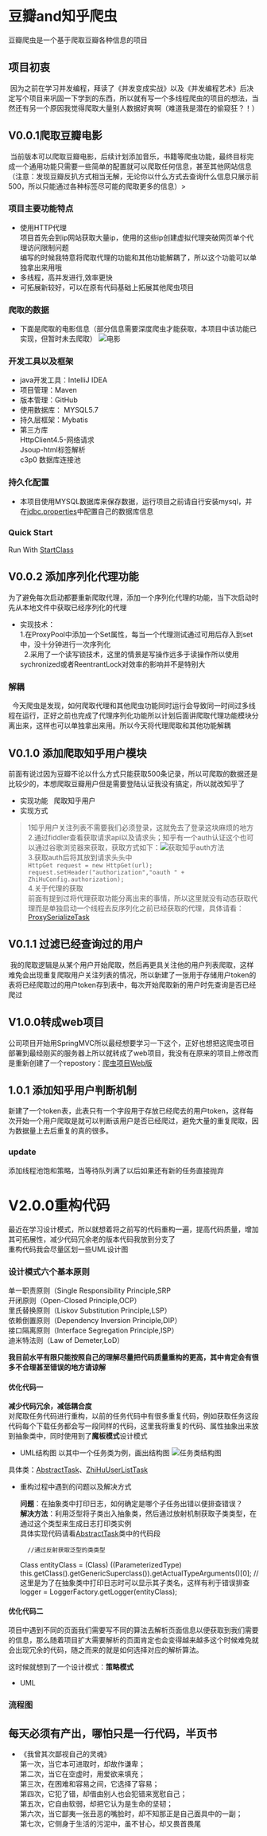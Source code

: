 # 豆瓣and知乎爬虫

豆瓣爬虫是一个基于爬取豆瓣各种信息的项目


## 项目初衷
  因为之前在学习并发编程，拜读了《并发变成实战》以及《并发编程艺术》后决定写个项目来巩固一下学到的东西，所以就有写一个多线程爬虫的项目的想法，当然还有另一个原因我觉得爬取大量别人数据好爽啊（难道我是潜在的偷窥狂？！）
## V0.0.1爬取豆瓣电影
  当前版本可以爬取豆瓣电影，后续计划添加音乐，书籍等爬虫功能，最终目标完成一个通用功能只需要一些简单的配置就可以爬取任何信息，甚至其他网站信息（注意：发现豆瓣反扒方式相当无解，无论你以什么方式去查询什么信息只展示前500，所以只能通过各种标签尽可能的爬取更多的信息）>
### 项目主要功能特点
 * 使用HTTP代理
     <br>项目首先会到ip网站获取大量ip，使用的这些ip创建虚拟代理突破网页单个代理访问限制问题
     <br>编写的时候我特意将爬取代理的功能和其他功能解耦了，所以这个功能可以单独拿出来用哦
 * 多线程，高并发进行,效率更快
 * 可拓展新较好，可以在原有代码基础上拓展其他爬虫项目
     
### 爬取的数据
 * 下面是爬取的电影信息（部分信息需要深度爬虫才能获取，本项目中该功能已实现，但暂时未去爬取）
![电影](https://github.com/shanyao19940801/douban-spider/blob/master/douban-spider/src/main/resources/img/movedata.PNG "豆瓣电影数据示例")
### 开发工具以及框架
 * java开发工具：IntelliJ IDEA
 * 项目管理：Maven
 * 版本管理：GitHub
 * 使用数据库： MYSQL5.7
 * 持久层框架：Mybatis
 * 第三方库
    <br>HttpClient4.5-网络请求
    <br>Jsoup-html标签解析
    <br>c3p0 数据库连接池
### 持久化配置
 * 本项目使用MYSQL数据库来保存数据，运行项目之前请自行安装mysql，并在[jdbc.properties](https://github.com/shanyao19940801/douban-spider/blob/master/douban-spider/src/main/resources/jdbc.properties)中配置自己的数据库信息
 
### Quick Start
Run With [StartClass](https://github.com/shanyao19940801/douban-spider/blob/master/douban-spider/src/main/java/com.yao/douban/StartClass.java)

## V0.0.2 添加序列化代理功能
 为了避免每次启动都要重新爬取代理，添加一个序列化代理的功能，当下次启动时先从本地文件中获取已经序列化的代理
 * 实现技术：
   <br>1.在ProxyPool中添加一个Set属性，每当一个代理测试通过可用后存入到set中，没十分钟进行一次序列化<br>
   2.采用了一个读写锁技术，这里的情景是写操作远多于读操作所以使用sychronized或者ReentrantLock对效率的影响并不是特别大 <br>
### 解耦
   今天爬虫是发现，如何爬取代理和其他爬虫功能同时运行会导致同一时间过多线程在运行，正好之前也完成了代理序列化功能所以计划后面讲爬取代理功能模块分离出来，这样也可以单独拿出来用。所以今天将代理爬取和其他功能解耦
## V0.1.0 添加爬取知乎用户模块
 前面有说过因为豆瓣不论以什么方式只能获取500条记录，所以可爬取的数据还是比较少的，本想爬取豆瓣用户但是需要登陆认证我没有搞定，所以就改知乎了
 
 * 实现功能
   爬取知乎用户
 * 实现方式
  <br>
>1知乎用户关注列表不需要我们必须登录，这就免去了登录这块麻烦的地方<br>
>2.通过fiddler查看获取请求api以及请求头；知乎有一个auth认证这个也可以通过谷歌浏览器来获取，获取方式如下：![获取知乎auth方法](https://github.com/shanyao19940801/douban-spider/blob/master/douban-spider/src/main/resources/img/getauth.PNG "获取知乎auth")<br>
>3.获取auth后将其放到请求头头中
   <br>`HttpGet request = new HttpGet(url);`
   <br>`request.setHeader("authorization","oauth " + ZhiHuConfig.authorization);`<br>
>4.关于代理的获取
     <br>前面有提到过将代理获取功能分离出来的事情，所以这里就没有动态获取代理而是单独启动一个线程去反序列化之前已经获取的代理，具体请看：
     [ProxySerializeTask](https://github.com/shanyao19940801/douban-spider/blob/master/douban-spider/src/main/java/com/yao/spider/core/task/ProxySerializeTask.java)
## V0.1.1 过滤已经查询过的用户
  我的爬取逻辑是从某个用户开始爬取，然后再更具关注他的用户列表爬取，这样难免会出现重复爬取用户关注列表的情况，所以新建了一张用于存储用户token的表将已经爬取过的用户token存到表中，每次开始爬取新的用户时先查询是否已经爬过
## V1.0.0转成web项目
 公司项目开始用SpringMVC所以最经想要学习一下这个，正好也想把这爬虫项目部署到最经刚买的服务器上所以就转成了web项目，我没有在原来的项目上修改而是重新创建了一个repostory：[爬虫项目Web版](https://github.com/shanyao19940801/Spider-WebApp)
## 1.0.1 添加知乎用户判断机制
 新建了一个token表，此表只有一个字段用于存放已经爬去的用户token，这样每次开始一个用户爬取是就可以判断该用户是否已经爬过，避免大量的重复爬取，因为数据量上去后重复的真的很多。
### update
添加线程池饱和策略，当等待队列满了以后如果还有新的任务直接抛弃


# V2.0.0重构代码
最近在学习设计模式，所以就想着将之前写的代码重构一遍，提高代码质量，增加其可拓展性，减少代码冗余老的版本代码我放到分支了
<br>
重构代码我会尽量区划一些UML设计图<br>

### 设计模式**六个基本原则**
单一职责原则（Single Responsibility Principle,SRP<br>
开闭原则（Open-Closed Principle,OCP）<br>
里氏替换原则（Liskov Substitution Principle,LSP）<br>
依赖倒置原则（Dependency Inversion Principle,DIP）<br>
接口隔离原则（Interface Segregation Principle,ISP）<br>
迪米特法则（Law of Demeter,LoD）

**我目前水平有限只能按照自己的理解尽量把代码质量重构的更高，其中肯定会有很多不合理甚至错误的地方请谅解**

#### 优化代码一

**减少代码冗余，减低耦合度**<br>
对爬取任务代码进行重构，以前的任务代码中有很多重复代码，例如获取任务这段代码每个下载任务都会写一段同样的代码，这里我将重复的代码、属性抽象出来放到抽象类中，同时使用到了**魔板模式**设计模式

* UML结构图
以其中一个任务类为例，画出结构图
![任务类结构图](https://github.com/shanyao19940801/douban-spider/blob/master/douban-spider/image/spider01.PNG) 

具体类：[AbstractTask](https://github.com/shanyao19940801/douban-spider/blob/master/douban-spider/src/main/java/com/yao/spider/core/task/AbstractTask.java)、[ZhiHuUserListTask](https://github.com/shanyao19940801/douban-spider/blob/master/douban-spider/src/main/java/com/yao/spider/zhihu/task/ZhiHuUserListTask.java)

* 重构过程中遇到的问题以及解决方式

  **问题**：在抽象类中打印日志，如何确定是哪个子任务出错以便排查错误？<br>
  **解决方法**：利用泛型将子类出入抽象类，然后通过放射机制获取子类类型，在通过这个类型来生成日志打印类实例<br>
具体实现代码请看[AbstractTask](https://github.com/shanyao19940801/douban-spider/blob/master/douban-spider/src/main/java/com/yao/spider/core/task/AbstractTask.java)类中的代码段
    

        //通过反射获取泛型的类类型
    Class<T> entityClass = (Class<T>) ((ParameterizedType) this.getClass().getGenericSuperclass()).getActualTypeArguments()[0];
    //这里是为了在抽象类中打印日志时可以显示其子类名，这样有利于错误排查
    logger = LoggerFactory.getLogger(entityClass);


#### 优化代码二

项目中遇到不同的页面我们需要写不同的算法去解析页面信息以便获取到我们需要的信息，那么随着项目扩大需要解析的页面肯定也会变得越来越多这个时候难免就会出现冗余的代码，随之而来的就是如何选择对应的解析算法。

这时候就想到了一个设计模式：**策略模式**

* UML



### 流程图

## 每天必须有产出，哪怕只是一行代码，半页书
* 《我曾其次鄙视自己的灵魂》<br>
第一次，当它本可进取时，却故作谦卑；<br>
第二次，当它在空虚时，用爱欲来填充；<br>
第三次，在困难和容易之间，它选择了容易；<br>
第四次，它犯了错，却借由别人也会犯错来宽慰自己；<br>
第五次，它自由软弱，却把它认为是生命的坚韧；<br>
第六次，当它鄙夷一张丑恶的嘴脸时，却不知那正是自己面具中的一副；<br>
第七次，它侧身于生活的污泥中，虽不甘心，却又畏首畏尾<br>
